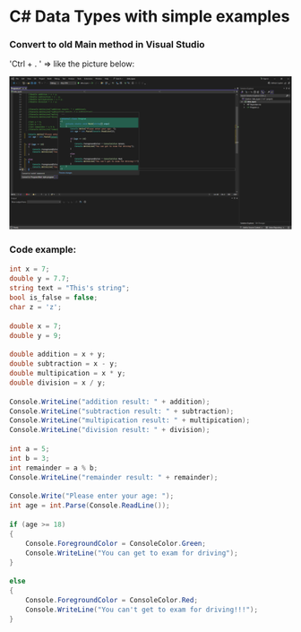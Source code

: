 # C# Data Types with simple examples

### Convert to old **Main** method in Visual Studio

'Ctrl + . ' => like the picture below: 

![image](./assets/media/convert_to_program_main_style.jpg)

### Code example:
```csharp
int x = 7;
double y = 7.7;
string text = "This's string";
bool is_false = false;
char z = 'z';

double x = 7;
double y = 9;

double addition = x + y;
double subtraction = x - y;
double multipication = x * y;
double division = x / y;

Console.WriteLine("addition result: " + addition);
Console.WriteLine("subtraction result: " + subtraction);
Console.WriteLine("multipication result: " + multipication);
Console.WriteLine("division result: " + division);

int a = 5;
int b = 3;
int remainder = a % b;
Console.WriteLine("remainder result: " + remainder);

Console.Write("Please enter your age: ");
int age = int.Parse(Console.ReadLine());

if (age >= 18)
{
    Console.ForegroundColor = ConsoleColor.Green;
    Console.WriteLine("You can get to exam for driving");
}

else
{
    Console.ForegroundColor = ConsoleColor.Red;
    Console.WriteLine("You can't get to exam for driving!!!");
}
```